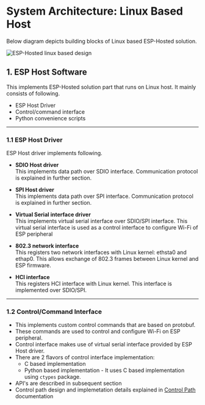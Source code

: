 # System Architecture: Linux Based Host
Below diagram depicts building blocks of Linux based ESP-Hosted solution.

![ESP-Hosted linux based design](./linux_hosted_design.png)


## 1. ESP Host Software

This implements ESP-Hosted solution part that runs on Linux host. It mainly consists of following.
* ESP Host Driver
* Control/command interface
* Python convenience scripts
  
---

### 1.1 ESP Host Driver

ESP Host driver implements following.  

* **SDIO Host driver**  
This implements data path over SDIO interface. Communication protocol is explained in further section.

* **SPI Host driver**  
This implements data path over SPI interface. Communication protocol is explained in further section.

* **Virtual Serial interface driver**  
This implements virtual serial interface over SDIO/SPI interface. This virtual serial interface is used as a control interface to configure Wi-Fi of ESP peripheral

* **802.3 network interface**  
This registers two network interfaces with Linux kernel: ethsta0 and ethap0. This allows exchange of 802.3 frames between Linux kernel and ESP firmware.

* **HCI interface**  
This registers HCI interface with Linux kernel. This interface is implemented over SDIO/SPI.

  
---

### 1.2 Control/Command Interface

* This implements custom control commands that are based on protobuf.
* These commands are used to control and configure Wi-Fi on ESP peripheral.
* Control interface makes use of virtual serial interface provided by ESP Host driver.
* There are 2 flavors of control interface implementation:
	* C based implementation
	* Python based implementation - It uses C based implementation using `ctypes` package.
* API's are described in subsequent section
* Control path design and implemetation details explained in [Control Path](../common/contrl_path.md) documentation
